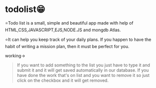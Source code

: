 # todolist😁

⭐Todo list is a small, simple and beautiful app made with help of HTML,CSS,JAVASCRIPT,EJS,NODE.JS and mongdb Atlas.

⭐It can help you keep track of your daily plans. If you happen to have the habit of writing a mission plan, then it must be perfect for you.

working->
> If you want to add something to the list you just have to type it and submit it and it will get saved automatically in our database.
> If you have done the work that's on list and you want to remove it so just click on the checkbox and it will get removed.



